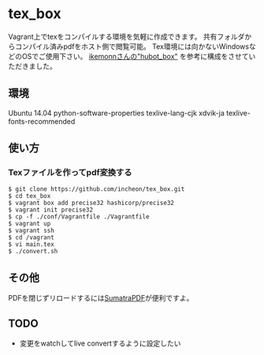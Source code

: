 tex_box
======================
Vagrant上でtexをコンパイルする環境を気軽に作成できます。
共有フォルダからコンパイル済みpdfをホスト側で閲覧可能。
Tex環境には向かないWindowsなどのOSでご使用下さい。
[ikemonnさんの"hubot_box"](https://github.com/ikemonn/hubot_box) を参考に構成をさせていただきました。

環境
------
Ubuntu 14.04
python-software-properties
texlive-lang-cjk
xdvik-ja
texlive-fonts-recommended

使い方
------
### Texファイルを作ってpdf変換する
```
$ git clone https://github.com/incheon/tex_box.git
$ cd tex_box
$ vagrant box add precise32 hashicorp/precise32
$ vagrant init precise32
$ cp -f ./conf/Vagrantfile ./Vagrantfile
$ vagrant up
$ vagrant ssh
$ cd /vagrant
$ vi main.tex
$ ./convert.sh
```

その他
------
PDFを閉じずリロードするには[SumatraPDF](http://www.sumatrapdfreader.org/free-pdf-reader-ja.html)が便利ですよ。

TODO
------
* 変更をwatchしてlive convertするように設定したい
